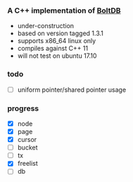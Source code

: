 ### A C++ implementation of [BoltDB](https://github.com/boltdb/bolt)
* under-construction
* based on version tagged 1.3.1
* supports x86_64 linux only
* compiles against C++ 11
* will not test on ubuntu 17.10


### todo
- [ ] uniform pointer/shared pointer usage

### progress
- [x] node
- [x] page
- [x] cursor
- [ ] bucket
- [ ] tx
- [x] freelist
- [ ] db